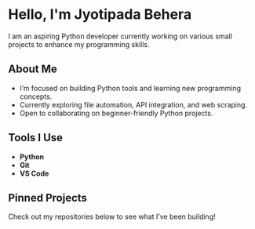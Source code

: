 # Hello, I'm Jyotipada Behera

I am an aspiring Python developer currently working on various small projects to enhance my programming skills.

## About Me
- I’m focused on building Python tools and learning new programming concepts.
- Currently exploring file automation, API integration, and web scraping.
- Open to collaborating on beginner-friendly Python projects.

## Tools I Use
- **Python**
- **Git**
- **VS Code**

## Pinned Projects
Check out my repositories below to see what I’ve been building!

